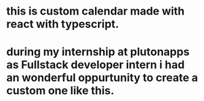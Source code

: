 # this is custom calendar made with react with typescript.
# during my internship at plutonapps as Fullstack developer intern i had an wonderful oppurtunity to create a custom one like this.

